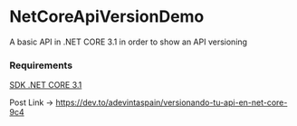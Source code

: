 # NetCoreApiVersionDemo
A basic API in .NET CORE 3.1 in order to show an API versioning

### Requirements
[SDK .NET CORE 3.1](https://dotnet.microsoft.com/download/dotnet-core/3.1)

Post Link -> https://dev.to/adevintaspain/versionando-tu-api-en-net-core-9c4
